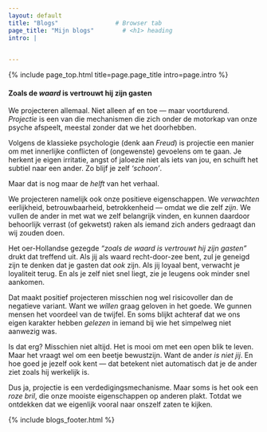 ```yaml
---
layout: default
title: "Blogs"                # Browser tab
page_title: "Mijn blogs"        # <h1> heading
intro: |
  

---
```


{% include page_top.html 
   title=page.page_title 
   intro=page.intro 
%}

<div class="custom-section">

<h4>Zoals de <em>waard</em> is vertrouwt hij zijn gasten</h4>

<p>We projecteren allemaal. Niet alleen af en toe — maar voortdurend. <em>Projectie</em> is een van die mechanismen die zich onder de motorkap van onze psyche afspeelt, meestal zonder dat we het doorhebben.</p>

<p>Volgens de klassieke psychologie (denk aan <em>Freud</em>) is projectie een manier om met innerlijke conflicten of (ongewenste) gevoelens om te gaan. Je herkent je eigen irritatie, angst of jaloezie niet als iets van jou, en schuift het subtiel naar een ander. Zo blijf je zelf <i>‘schoon’</i>.</p>

<p>Maar dat is nog maar de <em>helft</em> van het verhaal.</p>

<p>We projecteren namelijk ook onze positieve eigenschappen. We <em>verwachten</em> eerlijkheid, betrouwbaarheid, betrokkenheid — omdat we die zelf <i>zijn</i>. We vullen de ander in met wat we zelf belangrijk vinden, en kunnen daardoor behoorlijk verrast (of gekwetst) raken als iemand zich anders gedraagt dan wij zouden doen.</p>

<p>Het oer-Hollandse gezegde <i>“zoals de waard is vertrouwt hij zijn gasten”</i> drukt dat treffend uit. Als jij als waard recht-door-zee bent, zul je geneigd zijn te denken dat je gasten dat <em>ook</em> zijn. Als jij loyaal bent, verwacht je loyaliteit terug. En als je zelf niet snel liegt, zie je leugens ook minder snel aankomen.</p>

<p>Dat maakt positief projecteren misschien nog wel risicovoller dan de negatieve variant. Want we <i>wíllen</i> graag geloven in het goede. We gunnen mensen het voordeel van de twijfel. En soms blijkt achteraf dat we ons eigen karakter hebben <em>gelezen</em> in iemand bij wie het simpelweg niet aanwezig was.</p>

<p>Is dat erg? Misschien niet altijd. Het is mooi om met een open blik te leven. Maar het vraagt wel om een beetje bewustzijn. Want de ander <i>is</i> <em>niet jij</em>. En hoe goed je jezelf ook kent — dat betekent niet automatisch dat je de ander ziet zoals hij werkelijk is.</p>

<p>Dus ja, projectie is een verdedigingsmechanisme. Maar soms is het ook een <em>roze bril</em>, die onze mooiste eigenschappen op anderen plakt. Totdat we ontdekken dat we eigenlijk vooral naar onszelf zaten te kijken.</p>


{% include blogs_footer.html %}
  
</div>

